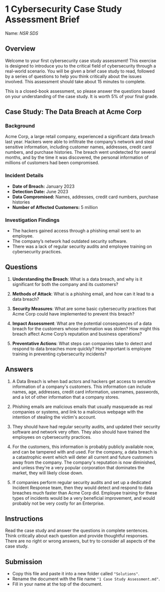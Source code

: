 # 1 Cybersecurity Case Study Assessment Brief

Name: _NSR SDS_

## Overview

Welcome to your first cybersecurity case study assessment! This exercise is designed to introduce you to the critical field of cybersecurity through a real-world scenario. You will be given a brief case study to read, followed by a series of questions to help you think critically about the issues involved. This assessment should take about 15 minutes to complete.

This is a closed-book assessment, so please answer the questions based on your understanding of the case study. It is worth 5% of your final grade.

## Case Study: The Data Breach at Acme Corp

### Background

Acme Corp, a large retail company, experienced a significant data breach last year. Hackers were able to infiltrate the company’s network and steal sensitive information, including customer names, addresses, credit card numbers, and purchase histories. The breach went undetected for several months, and by the time it was discovered, the personal information of millions of customers had been compromised.

### Incident Details

- **Date of Breach:** January 2023
- **Detection Date:** June 2023
- **Data Compromised:** Names, addresses, credit card numbers, purchase histories
- **Number of Affected Customers:** 5 million

### Investigation Findings

- The hackers gained access through a phishing email sent to an employee.
- The company’s network had outdated security software.
- There was a lack of regular security audits and employee training on cybersecurity practices.

## Questions

1. **Understanding the Breach**: What is a data breach, and why is it significant for both the company and its customers?

2. **Methods of Attack**: What is a phishing email, and how can it lead to a data breach?

3. **Security Measures**: What are some basic cybersecurity practices that Acme Corp could have implemented to prevent this breach?

4. **Impact Assessment**: What are the potential consequences of a data breach for the customers whose information was stolen? How might this breach affect Acme Corp’s reputation and business operations?

5. **Preventative Actions**: What steps can companies take to detect and respond to data breaches more quickly? How important is employee training in preventing cybersecurity incidents?

## Answers

1. A Data Breach is when bad actors and hackers get access to sensitive information of a company's customers. This information can include names, age, addresses, credit card information, usernames, passwords, and a lot of other information that a company stores.

2. Phishing emails are malicious emails that usually masquerade as real companies or systems, and link to a malicious webpage with the intention of stealing the victim's account.

3. They should have had regular security audits, and updated their security software and network very often. They also should have trained the employees on cybersecurity practices.

4. For the customers, this information is probably publicly available now, and can be tampered with and used. For the company, a data breach is a catastrophic event which will deter all current and future customers away from the company. The company's reputation is now diminished, and unless they're a very popular corporation that dominates the market, they will likely close down.

5. If companies perform regular security audits and set up a dedicated Incident Response team, then they would detect and respond to data breaches much faster than Acme Corp did. Employee training for these types of incidents would be a very beneficial improvement, and would probably not be very costly for an Enterprise.

## Instructions

Read the case study and answer the questions in complete sentences.
Think critically about each question and provide thoughtful responses.
There are no right or wrong answers, but try to consider all aspects of the case study.

## Submission

- Copy this file and paste it into a new folder called `"Solutions"`.
- Rename the document with the file name `"1 Case Study Assessment.md"`.
- Fill in your name at the top of the document.